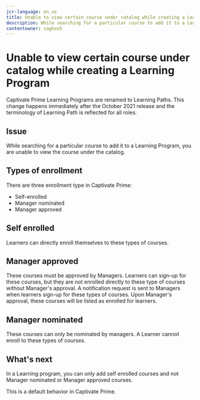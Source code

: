 ```yaml
---
jcr-language: en_us
title: Unable to view certain course under catalog while creating a Learning Program
description: While searching for a particular course to add it to a Learning Program, you are unable to view the course under the catalog.
contentowner: saghosh
---
```



# Unable to view certain course under catalog while creating a Learning Program

Captivate Prime Learning Programs are renamed to Learning Paths. This change happens immediately after the October 2021 release and the terminology of Learning Path is reflected for all roles.

## Issue

While searching for a particular course to add it to a Learning Program, you are unable to view the course under the catalog.

## Types of enrollment

There are three enrollment type in Captivate Prime:

* Self-enrolled
* Manager nominated
* Manager approved

## Self enrolled

Learners can directly enroll themselves to these types of courses.

## Manager approved

These courses must be approved by Managers. Learners can sign-up for these courses, but they are not enrolled directly to these type of courses without Manager's approval. A notification request is sent to Managers when learners sign-up for these types of courses. Upon Manager's approval, these courses will be listed as enrolled for learners.

## Manager nominated

These courses can only be nominated by managers. A Learner cannot enroll to these types of courses.

## What's next

In a Learning program, you can only add self enrolled courses and not Manager nominated or Manager approved courses.

This is a default behavior in Captivate Prime.
